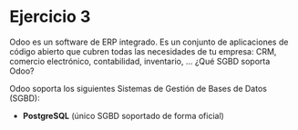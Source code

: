 # Ejercicio 3
Odoo es un software de ERP integrado. Es un conjunto de aplicaciones de código abierto que cubren todas las necesidades de tu empresa: CRM, comercio electrónico, contabilidad, inventario, ... ¿Qué SGBD soporta Odoo?

Odoo soporta los siguientes Sistemas de Gestión de Bases de Datos (SGBD):

* __PostgreSQL__ (único SGBD soportado de forma oficial)
